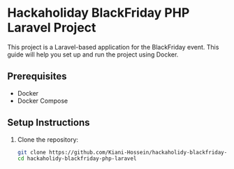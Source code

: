 # Hackaholiday BlackFriday PHP Laravel Project

This project is a Laravel-based application for the BlackFriday event. This guide will help you set up and run the project using Docker.

## Prerequisites

- Docker
- Docker Compose

## Setup Instructions

1. Clone the repository:

   ```bash
   git clone https://github.com/Kiani-Hossein/hackaholidy-blackfriday-php-laravel
   cd hackaholidy-blackfriday-php-laravel

